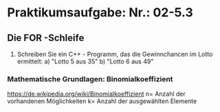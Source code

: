 # Praktikumsaufgabe: Nr.: 02-5.3
## Die FOR -Schleife
1. Schreiben Sie ein C++ - Programm, das die Gewinnchancen im Lotto ermittelt:
a) "Lotto 5 aus 35" b) "Lotto 6 aus 49"

### Mathematische Grundlagen: Binomialkoeffizient
https://de.wikipedia.org/wiki/Binomialkoeffizient
 n= Anzahl der vorhandenen Möglichkeiten
 k= Anzahl der ausgewählten Elemente
